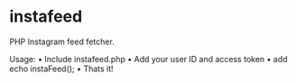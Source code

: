 instafeed
=========

PHP Instagram feed fetcher.

Usage:
• Include instafeed.php 
• Add your user ID and access token
• add echo instaFeed();
• Thats it!